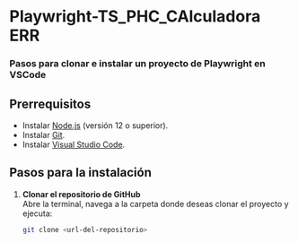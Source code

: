 ﻿# Playwright-TS_PHC_CAlculadora ERR

### Pasos para clonar e instalar un proyecto de Playwright en VSCode

## Prerrequisitos
- Instalar [Node.js](https://nodejs.org/) (versión 12 o superior).
- Instalar [Git](https://git-scm.com/).
- Instalar [Visual Studio Code](https://code.visualstudio.com/).

## Pasos para la instalación

1. **Clonar el repositorio de GitHub**  
   Abre la terminal, navega a la carpeta donde deseas clonar el proyecto y ejecuta:
   
   ```bash
   git clone <url-del-repositorio>
